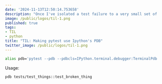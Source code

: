```yaml
---
date: '2024-11-13T12:50:14.753658'
description: "Once I've isolated a test failure to a very small set of failures I use this instead of running pytest directly. What it does on exception is start the IPython pdb interface."
image: /public/logos/til-1.png
published: true
tags:
- TIL
- python
title: "TIL: Making pytest use Ipython's PDB"
twitter_image: /public/logos/til-1.png
---
```


```sh
alias pdb='pytest --pdb --pdbcls=IPython.terminal.debugger:TerminalPdb'
```

Usage:

```sh
pdb tests/test_things::test_broken_thing
```